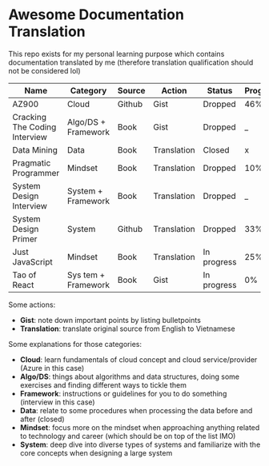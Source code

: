 # Awesome Documentation Translation

This repo exists for my personal learning purpose which contains documentation translated by me (therefore translation qualification should not be considered lol)

| Name                          | Category            | Source | Action      | Status      | Progress |
| ----------------------------- | ------------------- | ------ | ----------- | ----------- | -------- |
| AZ900                         | Cloud               | Github | Gist        | Dropped     | 46%      |
| Cracking The Coding Interview | Algo/DS + Framework | Book   | Gist        | Dropped     | _        |
| Data Mining                   | Data                | Book   | Translation | Closed      | x        |
| Pragmatic Programmer          | Mindset             | Book   | Translation | Dropped     | 10%      |
| System Design Interview       | System + Framework  | Book   | Translation | Dropped     | _        |
| System Design Primer          | System              | Github | Translation | Dropped     | 33%      |
| Just JavaScript               | Mindset             | Book   | Translation | In progress | 25%      |
| Tao of React                  | Sys tem + Framework | Book   | Gist        | In progress | 0%       |

Some actions:
- **Gist**: note down important points by listing bulletpoints
- **Translation**: translate original source from English to Vietnamese

Some explanations for those categories:
- **Cloud**: learn fundamentals of cloud concept and cloud service/provider (Azure in this case)
- **Algo/DS**: things about algorithms and data structures, doing some exercises and finding different ways to tickle them
- **Framework**: instructions or guidelines for you to do something (interview in this case)
- **Data**: relate to some procedures when processing the data before and after (closed)
- **Mindset**: focus more on the mindset when approaching anything related to technology and career (which should be on top of the list IMO)
- **System**: deep dive into diverse types of systems and familiarize with the core concepts when designing a large system
